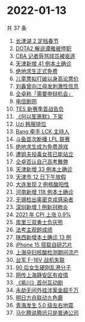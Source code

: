 # 2022-01-13

共 37 条

<!-- BEGIN ZHIHUSEARCH -->
<!-- 最后更新时间 Thu Jan 13 2022 12:15:54 GMT+0800 (China Standard Time) -->
1. [长津湖 2 定档春节](https://www.zhihu.com/search?q=水门桥)
1. [DOTA2 解说谭雅被停职](https://www.zhihu.com/search?q=谭雅)
1. [CBA 记者辱骂球员被驱逐](https://www.zhihu.com/search?q=CBA女记者)
1. [天津新增 41 例本土确诊](https://www.zhihu.com/search?q=天津疫情)
1. [绝地求生正式免费](https://www.zhihu.com/search?q=绝地求生)
1. [儿童票拟打破以身高论票价](https://www.zhihu.com/search?q=儿童票)
1. [刘鑫曾向江母发刺激性信息](https://www.zhihu.com/search?q=刘鑫)
1. [仝卓称「需要申辩机会」](https://www.zhihu.com/search?q=仝卓)
1. [电信断网](https://www.zhihu.com/search?q=电信断网)
1. [TES 新赛季首战告负](https://www.zhihu.com/search?q=tes)
1. [《何以笙箫默》下架](https://www.zhihu.com/search?q=何以笙箫默)
1. [Uzi 韩服排位](https://www.zhihu.com/search?q=uzi)
1. [Bang 牵手 LCK 主持人](https://www.zhihu.com/search?q=lck)
1. [斗鱼首次断播 LPL 联赛](https://www.zhihu.com/search?q=斗鱼)
1. [绝地求生成为免费游戏](https://www.zhihu.com/search?q=绝地求生)
1. [遭姐夫投毒女孩已能站立](https://www.zhihu.com/search?q=姐夫投毒女孩)
1. [仝卓否认自己高考舞弊](https://www.zhihu.com/search?q=仝卓舞弊)
1. [天津新增 33 例本土确诊](https://www.zhihu.com/search?q=天津疫情)
1. [天津市 12 日下午放假](https://www.zhihu.com/search?q=天津放假)
1. [大连发现 2 例核酸阳性](https://www.zhihu.com/search?q=大连疫情)
1. [河南新增 118 例本土确诊](https://www.zhihu.com/search?q=河南疫情)
1. [无锡检出奥密克戎感染者](https://www.zhihu.com/search?q=江苏疫情)
1. [深圳新增 1 例新冠肺炎](https://www.zhihu.com/search?q=深圳疫情)
1. [2021 年 CPI 上涨 0.9% ](https://www.zhihu.com/search?q=2021cpi)
1. [库里三双勇士负灰熊](https://www.zhihu.com/search?q=勇士)
1. [法考主观题成绩](https://www.zhihu.com/search?q=法考主观题)
1. [陕西新增本土确诊 13 例](https://www.zhihu.com/search?q=陕西疫情)
1. [iPhone 15 搭载自研芯片](https://www.zhihu.com/search?q=iPhone15)
1. [上海孕妇核酸检测期间流产](https://www.zhihu.com/search?q=上海孕妇)
1. [台军 F-16V 战机失联](https://www.zhihu.com/search?q=台军战机失联)
1. [90 后女生硬刚乱港分子](https://www.zhihu.com/search?q=90后女生硬刚乱港分子)
1. [ 网传上海静安区有疫情](https://www.zhihu.com/search?q=上海静安疫情)
1. [《紫川》首创互动剧](https://www.zhihu.com/search?q=紫川)
1. [永劫无间外挂涉案金超千万](https://www.zhihu.com/search?q=永劫无间)
1. [明日方舟联动九色鹿](https://www.zhihu.com/search?q=明日方舟)
1. [青海发生 5.0 级左右地震](https://www.zhihu.com/search?q=青海地震)
1. [马化腾说腾讯只是普通公司](https://www.zhihu.com/search?q=马化腾)
<!-- END ZHIHUSEARCH -->
